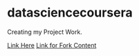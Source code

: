 # datasciencecoursera
Creating my Project Work.

[Link Here](https://github.com/Kavita-Singh/datasciencecoursera/blob/master/HelloWorld.md)
[Link for Fork Content](https://github.com/Kavita-Singh/datasharing)
